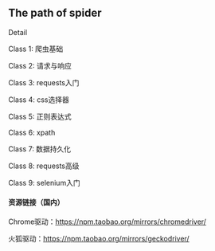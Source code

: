 ## The path of spider


Detail 

Class 1: 爬虫基础

Class 2: 请求与响应

Class 3: requests入门

Class 4: css选择器

Class 5: 正则表达式

Class 6: xpath

Class 7: 数据持久化

Class 8: requests高级

Class 9: selenium入门


#### 资源链接（国内）
Chrome驱动：https://npm.taobao.org/mirrors/chromedriver/

火狐驱动：https://npm.taobao.org/mirrors/geckodriver/
